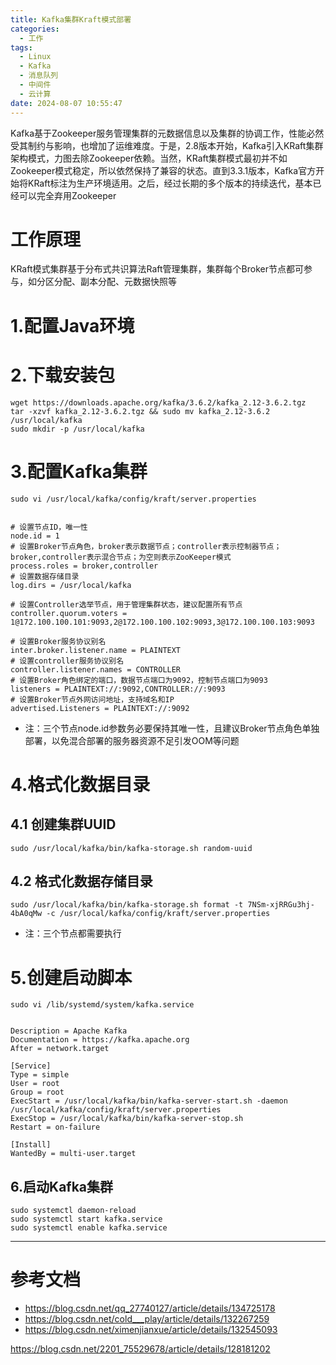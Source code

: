 ```yaml
---
title: Kafka集群Kraft模式部署
categories:
  - 工作
tags:
  - Linux
  - Kafka
  - 消息队列
  - 中间件
  - 云计算
date: 2024-08-07 10:55:47
---
```


Kafka基于Zookeeper服务管理集群的元数据信息以及集群的协调工作，性能必然受其制约与影响，也增加了运维难度。于是，2.8版本开始，Kafka引入KRaft集群架构模式，力图去除Zookeeper依赖。当然，KRaft集群模式最初并不如Zookeeper模式稳定，所以依然保持了兼容的状态。直到3.3.1版本，Kafka官方开始将KRaft标注为生产环境适用。之后，经过长期的多个版本的持续迭代，基本已经可以完全弃用Zookeeper

# 工作原理

KRaft模式集群基于分布式共识算法Raft管理集群，集群每个Broker节点都可参与，如分区分配、副本分配、元数据快照等

# 1.配置Java环境

# 2.下载安装包

    wget https://downloads.apache.org/kafka/3.6.2/kafka_2.12-3.6.2.tgz
    tar -xzvf kafka_2.12-3.6.2.tgz && sudo mv kafka_2.12-3.6.2 /usr/local/kafka
    sudo mkdir -p /usr/local/kafka

# 3.配置Kafka集群

    sudo vi /usr/local/kafka/config/kraft/server.properties


    # 设置节点ID，唯一性
    node.id = 1
    # 设置Broker节点角色，broker表示数据节点；controller表示控制器节点；broker,controller表示混合节点；为空则表示ZooKeeper模式
    process.roles = broker,controller
    # 设置数据存储目录
    log.dirs = /usr/local/kafka

    # 设置Controller选举节点，用于管理集群状态，建议配置所有节点
    controller.quorum.voters = 1@172.100.100.101:9093,2@172.100.100.102:9093,3@172.100.100.103:9093

    # 设置Broker服务协议别名
    inter.broker.listener.name = PLAINTEXT
    # 设置controller服务协议别名
    controller.listener.names = CONTROLLER
    # 设置Broker角色绑定的端口，数据节点端口为9092，控制节点端口为9093
    listeners = PLAINTEXT://:9092,CONTROLLER://:9093
    # 设置Broker节点外网访问地址，支持域名和IP
    advertised.Listeners = PLAINTEXT://:9092

- 注：三个节点node.id参数务必要保持其唯一性，且建议Broker节点角色单独部署，以免混合部署的服务器资源不足引发OOM等问题

# 4.格式化数据目录

## 4.1 创建集群UUID

    sudo /usr/local/kafka/bin/kafka-storage.sh random-uuid

## 4.2 格式化数据存储目录

    sudo /usr/local/kafka/bin/kafka-storage.sh format -t 7NSm-xjRRGu3hj-4bA0qMw -c /usr/local/kafka/config/kraft/server.properties

- 注：三个节点都需要执行

# 5.创建启动脚本

    sudo vi /lib/systemd/system/kafka.service


    Description = Apache Kafka
    Documentation = https://kafka.apache.org
    After = network.target

    [Service]
    Type = simple
    User = root
    Group = root
    ExecStart = /usr/local/kafka/bin/kafka-server-start.sh -daemon /usr/local/kafka/config/kraft/server.properties
    ExecStop = /usr/local/kafka/bin/kafka-server-stop.sh
    Restart = on-failure

    [Install]
    WantedBy = multi-user.target

## 6.启动Kafka集群

    sudo systemctl daemon-reload
    sudo systemctl start kafka.service
    sudo systemctl enable kafka.service

---------

# 参考文档

- https://blog.csdn.net/qq_27740127/article/details/134725178
- https://blog.csdn.net/cold___play/article/details/132267259
- https://blog.csdn.net/ximenjianxue/article/details/132545093

https://blog.csdn.net/2201_75529678/article/details/128181202